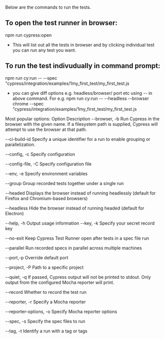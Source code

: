 Below are the commands to run the tests.



## To open the test runner in browser:
npm run cypress:open<br>

* This will list out all the tests in browser and by clicking individual test you can run any test you want. 

## To run the test indivudually in command prompt:
 npm run cy:run -- --spec "cypress/integration/examples/1my_first_test/my_first_test.js<br>

* you can give diff options e.g. headless/browser/ port etc  using -- in above command.
For e.g.
npm run cy:run -- --headless --browser chrome --spec "cypress/integration/examples/1my_first_test/my_first_test.js

Most popular options:
Option	Description
--browser, -b	Run Cypress in the browser with the given name. If a filesystem path is supplied, Cypress will attempt to use the browser at that path.

--ci-build-id	Specify a unique identifier for a run to enable grouping or parallelization.

--config, -c	Specify configuration

--config-file, -C	Specify configuration file

--env, -e	Specify environment variables

--group	Group recorded tests together under a single run

--headed	Displays the browser instead of running headlessly (default for Firefox and Chromium-based browsers)

--headless	Hide the browser instead of running headed (default for Electron)

--help, -h	Output usage information
--key, -k	Specify your secret record key

--no-exit	Keep Cypress Test Runner open after tests in a spec file run

--parallel	Run recorded specs in parallel across multiple machines

--port,-p	Override default port

--project, -P	Path to a specific project

--quiet, -q	If passed, Cypress output will not be printed to stdout. Only output from the configured Mocha reporter will print.

--record	Whether to record the test run

--reporter, -r	Specify a Mocha reporter

--reporter-options, -o	Specify Mocha reporter options

--spec, -s	Specify the spec files to run

--tag, -t	Identify a run with a tag or tags